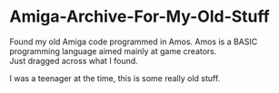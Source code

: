# Amiga-Archive-For-My-Old-Stuff

Found my old Amiga code programmed in Amos. Amos is a BASIC programming language aimed mainly at game creators.  
Just dragged across what I found.  

I was a teenager at the time, this is some really old stuff.
